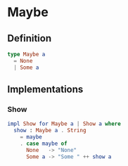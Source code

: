 # Maybe

## Definition

```elm
type Maybe a
  = None
  | Some a
```

## Implementations

### Show

```elm
impl Show for Maybe a | Show a where
  show : Maybe a . String
    = maybe
    . case maybe of
      None   -> "None"
      Some a -> "Some " ++ show a
```
